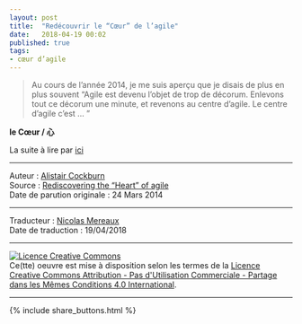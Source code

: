 ```yaml
---
layout: post
title:  "Redécouvrir le “Cœur” de l’agile"
date:   2018-04-19 00:02
published: true
tags: 
- cœur d’agile
---
```


> Au cours de l’année 2014, je me suis aperçu que je disais de plus en plus souvent “Agile est devenu l’objet de trop de décorum. Enlevons tout ce décorum une minute, et revenons au centre d’agile. Le centre d’agile c’est … ”

**le Cœur / 心**

La suite à lire par [ici](http://heartofagile.com/redecouvrir-le-coeur-de-lagile/)


---
Auteur : [Alistair Cockburn](http://alistair.cockburn.us/)  
Source : [Rediscovering the “Heart” of agile](http://heartofagile.com/rediscovering-the-heart-of-agile/)  
Date de parution originale : 24 Mars 2014  

---
Traducteur : [Nicolas Mereaux](http://heartofagile.com/)  
Date de traduction : 19/04/2018  

---

<a rel="license" href="http://creativecommons.org/licenses/by-nc-sa/4.0/"><img alt="Licence Creative Commons" style="border-width:0" src="http://i.creativecommons.org/l/by-nc-sa/4.0/88x31.png" /></a><br />Ce(tte) oeuvre est mise à disposition selon les termes de la <a rel="license" href="http://creativecommons.org/licenses/by-nc-sa/4.0/">Licence Creative Commons Attribution - Pas d'Utilisation Commerciale - Partage dans les Mêmes Conditions 4.0 International</a>.

---

{% include share_buttons.html %}


